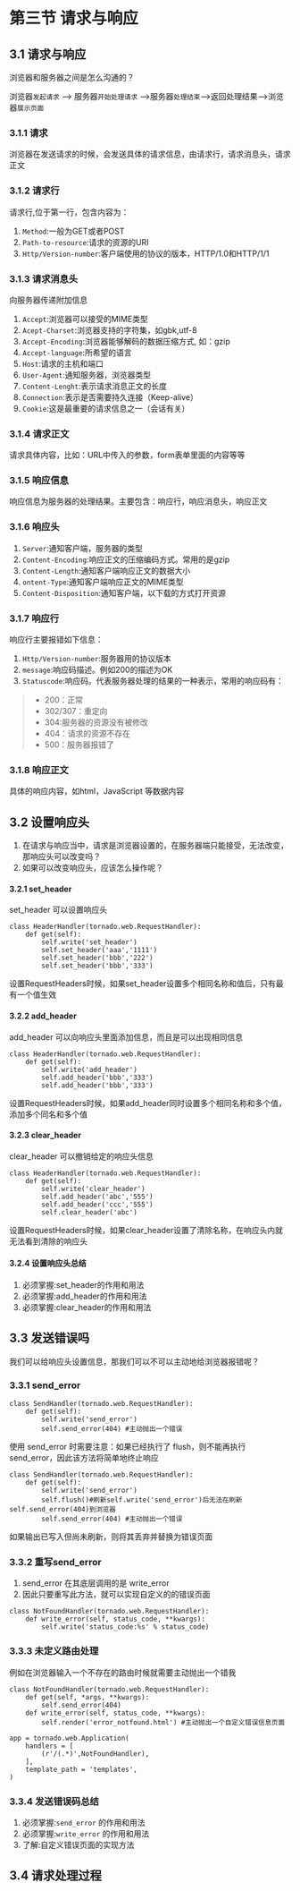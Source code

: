 # 第三节 请求与响应
## 3.1 请求与响应
浏览器和服务器之间是怎么沟通的？

浏览器`发起请求` --> 服务器`开始处理请求` -->服务器`处理结束`-->返回处理结果-->浏览器`展示页面`

### 3.1.1 请求
浏览器在发送请求的时候，会发送具体的请求信息，由请求行，请求消息头，请求正文

### 3.1.2 请求行
请求行,位于第一行，包含内容为：
1. `Method`:一般为GET或者POST
2. `Path-to-resource`:请求的资源的URI
3. `Http/Version-number`:客户端使用的协议的版本，HTTP/1.0和HTTP/1/1

### 3.1.3 请求消息头
向服务器传递附加信息
1. `Accept`:浏览器可以接受的MIME类型
2. `Acept-Charset`:浏览器支持的字符集，如gbk,utf-8 
3. `Accept-Encoding`:浏览器能够解码的数据压缩方式, 如：gzip 
4. `Accept-language`:所希望的语言
5. `Host`:请求的主机和端口
6. `User-Agent`:通知服务器，浏览器类型
7. `Content-Lenght`:表示请求消息正文的长度
8. `Connection`:表示是否需要持久连接（Keep-alive）
9. `Cookie`:这是最重要的请求信息之一（会话有关）

### 3.1.4 请求正文
请求具体内容，比如：URL中传入的参数，form表单里面的内容等等

### 3.1.5 响应信息
响应信息为服务器的处理结果。主要包含：响应行，响应消息头，响应正文

### 3.1.6 响应头
1. `Server`:通知客户端，服务器的类型
2. `Content-Encoding`:响应正文的压缩编码方式。常用的是gzip
3. `Content-Length`:通知客户端响应正文的数据大小 
4. `ontent-Type`:通知客户端响应正文的MIME类型 
5. `Content-Disposition`:通知客户端，以下载的方式打开资源

### 3.1.7 响应行
响应行主要报错如下信息：
1. `Http/Version-number`:服务器用的协议版本 
2. `message`:响应码描述。例如200的描述为OK
3. `Statuscode`:响应码。代表服务器处理的结果的一种表示，常用的响应码有： 
>* 200：正常 　　　　　　
>* 302/307：重定向 　　　　　　
>* 304:服务器的资源没有被修改 　　　　　　
>* 404：请求的资源不存在 　　　　　　
>* 500：服务器报错了 

### 3.1.8 响应正文
具体的响应内容，如html，JavaScript 等数据内容

## 3.2 设置响应头
1. 在请求与响应当中，请求是浏览器设置的，在服务器端只能接受，无法改变，那响应头可以改变吗？
2. 如果可以改变响应头，应该怎么操作呢？

#### 3.2.1 set_header
set_header 可以设置响应头
```
class HeaderHandler(tornado.web.RequestHandler):
    def get(self):
        self.write('set_header')
        self.set_header('aaa','1111')
        self.set_header('bbb','222')
        self.set_header('bbb','333')
```
设置RequestHeaders时候，如果set_header设置多个相同名称和值后，只有最有一个值生效

#### 3.2.2 add_header
add_header 可以向响应头里面添加信息，而且是可以出现相同信息
```
class HeaderHandler(tornado.web.RequestHandler):
    def get(self):
        self.write('add_header')
        self.add_header('bbb','333')
        self.add_header('bbb','333')
```
设置RequestHeaders时候，如果add_header同时设置多个相同名称和多个值，添加多个同名和多个值

#### 3.2.3 clear_header
clear_header 可以撤销给定的响应头信息
```
class HeaderHandler(tornado.web.RequestHandler):
    def get(self):
        self.write('clear_header')
        self.add_header('abc','555')
        self.add_header('ccc','555')
        self.clear_header('abc')
```
设置RequestHeaders时候，如果clear_header设置了清除名称，在响应头内就无法看到清除的响应头

#### 3.2.4  设置响应头总结
1. 必须掌握:set_header的作用和用法
2. 必须掌握:add_header的作用和用法
3. 必须掌握:clear_header的作用和用法

## 3.3 发送错误吗
我们可以给响应头设置信息，那我们可以不可以主动地给浏览器报错呢？
### 3.3.1 send_error
```
class SendHandler(tornado.web.RequestHandler):
    def get(self):
        self.write('send_error') 
        self.send_error(404) #主动抛出一个错误
```

使用 send_error 时需要注意：如果已经执行了 flush，则不能再执行 send_error，因此该方法将简单地终止响应
```
class SendHandler(tornado.web.RequestHandler):
    def get(self):
        self.write('send_error')
        self.flush()#刷新self.write('send_error')后无法在刷新self.send_error(404)到浏览器
        self.send_error(404) #主动抛出一个错误
```
如果输出已写入但尚未刷新，则将其丢弃并替换为错误页面
### 3.3.2 重写send_error
1. send_error  在其底层调用的是 write_error
2. 因此只要重写此方法，就可以实现自定义的的错误页面
```
class NotFoundHandler(tornado.web.RequestHandler):
    def write_error(self, status_code, **kwargs):
        self.write('status_code:%s' % status_code)
```

### 3.3.3 未定义路由处理
例如在浏览器输入一个不存在的路由时候就需要主动抛出一个错我
```
class NotFoundHandler(tornado.web.RequestHandler):
    def get(self, *args, **kwargs):
        self.send_error(404)
    def write_error(self, status_code, **kwargs):
        self.render('error_notfound.html') #主动抛出一个自定义错误信息页面

app = tornado.web.Application(
    handlers = [
        (r'/(.*)',NotFoundHandler),
    ],
    template_path = 'templates',
)
```

### 3.3.4 发送错误码总结
1. 必须掌握:`send_error` 的作用和用法
2. 必须掌握:`write_error` 的作用和用法
3. 了解:自定义错误页面的实现方法

## 3.4 请求处理过程